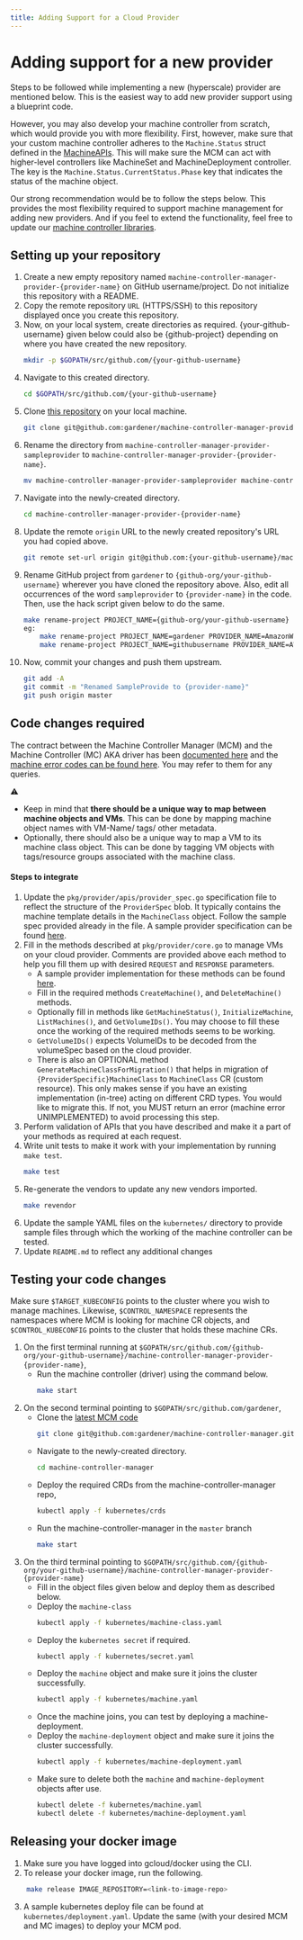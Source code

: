 ```yaml
---
title: Adding Support for a Cloud Provider
---
```


# Adding support for a new provider

Steps to be followed while implementing a new (hyperscale) provider are mentioned below. This is the easiest way to add new provider support using a blueprint code.

However, you may also develop your machine controller from scratch, which would provide you with more flexibility. First, however, make sure that your custom machine controller adheres to the `Machine.Status` struct defined in the [MachineAPIs](/pkg/apis/machine/types.go). This will make sure the MCM can act with higher-level controllers like MachineSet and MachineDeployment controller. The key is the `Machine.Status.CurrentStatus.Phase` key that indicates the status of the machine object.

Our strong recommendation would be to follow the steps below. This provides the most flexibility required to support machine management for adding new providers. And if you feel to extend the functionality, feel free to update our [machine controller libraries](/pkg/util/provider).

## Setting up your repository

1. Create a new empty repository named `machine-controller-manager-provider-{provider-name}` on GitHub username/project. Do not initialize this repository with a README.
1. Copy the remote repository `URL` (HTTPS/SSH) to this repository displayed once you create this repository.
1. Now, on your local system, create directories as required. {your-github-username} given below could also be {github-project} depending on where you have created the new repository.
    ```bash
    mkdir -p $GOPATH/src/github.com/{your-github-username}
    ```
1. Navigate to this created directory.
    ```bash
    cd $GOPATH/src/github.com/{your-github-username}
    ```
1. Clone [this repository](https://github.com/gardener/machine-controller-manager-provider-sampleprovider) on your local machine.
    ```bash
    git clone git@github.com:gardener/machine-controller-manager-provider-sampleprovider.git
    ```
1. Rename the directory from `machine-controller-manager-provider-sampleprovider` to `machine-controller-manager-provider-{provider-name}`.
    ```bash
    mv machine-controller-manager-provider-sampleprovider machine-controller-manager-provider-{provider-name}
    ```
1. Navigate into the newly-created directory.
    ```bash
    cd machine-controller-manager-provider-{provider-name}
    ```
1. Update the remote `origin` URL to the newly created repository's URL you had copied above.
    ```bash
    git remote set-url origin git@github.com:{your-github-username}/machine-controller-manager-provider-{provider-name}.git
    ```
1. Rename GitHub project from `gardener` to `{github-org/your-github-username}` wherever you have cloned the repository above. Also, edit all occurrences of the word `sampleprovider` to `{provider-name}` in the code. Then, use the hack script given below to do the same.
    ```bash
    make rename-project PROJECT_NAME={github-org/your-github-username} PROVIDER_NAME={provider-name}
    eg:
        make rename-project PROJECT_NAME=gardener PROVIDER_NAME=AmazonWebServices (or)
        make rename-project PROJECT_NAME=githubusername PROVIDER_NAME=AWS
    ```
1. Now, commit your changes and push them upstream.
    ```bash
    git add -A
    git commit -m "Renamed SampleProvide to {provider-name}"
    git push origin master
    ```

## Code changes required

The contract between the Machine Controller Manager (MCM) and the Machine Controller (MC) AKA driver has been [documented here](./machine_error_codes.md) and the [machine error codes can be found here](/pkg/util/provider/machinecodes/codes/codes.go). You may refer to them for any queries.

:warning:
- Keep in mind that **there should be a unique way to map between machine objects and VMs**. This can be done by mapping machine object names with VM-Name/ tags/ other metadata.
- Optionally, there should also be a unique way to map a VM to its machine class object. This can be done by tagging VM objects with tags/resource groups associated with the machine class.

#### Steps to integrate

1. Update the `pkg/provider/apis/provider_spec.go` specification file to reflect the structure of the `ProviderSpec` blob. It typically contains the machine template details in the `MachineClass` object. Follow the sample spec provided already in the file. A sample provider specification can be found [here](https://github.com/gardener/machine-controller-manager-provider-aws/blob/master/pkg/aws/apis/aws_provider_spec.go).
1. Fill in the methods described at `pkg/provider/core.go` to manage VMs on your cloud provider. Comments are provided above each method to help you fill them up with desired `REQUEST` and `RESPONSE` parameters.
    - A sample provider implementation for these methods can be found [here](https://github.com/gardener/machine-controller-manager-provider-aws/blob/master/pkg/aws/core.go).
    - Fill in the required methods `CreateMachine()`, and `DeleteMachine()` methods.
    - Optionally fill in methods like `GetMachineStatus()`, `InitializeMachine`, `ListMachines()`, and `GetVolumeIDs()`. You may choose to fill these once the working of the required methods seems to be working.
    - `GetVolumeIDs()` expects VolumeIDs to be decoded from the volumeSpec based on the cloud provider.
    - There is also an OPTIONAL method `GenerateMachineClassForMigration()` that helps in migration of `{ProviderSpecific}MachineClass` to `MachineClass` CR (custom resource). This only makes sense if you have an existing implementation (in-tree) acting on different CRD types. You would like to migrate this. If not, you MUST return an error (machine error UNIMPLEMENTED) to avoid processing this step.
1. Perform validation of APIs that you have described and make it a part of your methods as required at each request.
1. Write unit tests to make it work with your implementation by running `make test`.
    ```bash
    make test
    ```
1. Re-generate the vendors to update any new vendors imported.
    ```bash
    make revendor
    ```
1. Update the sample YAML files on the `kubernetes/` directory to provide sample files through which the working of the machine controller can be tested.
1. Update `README.md` to reflect any additional changes

## Testing your code changes

Make sure `$TARGET_KUBECONFIG` points to the cluster where you wish to manage machines. Likewise, `$CONTROL_NAMESPACE` represents the namespaces where MCM is looking for machine CR objects, and `$CONTROL_KUBECONFIG` points to the cluster that holds these machine CRs.

1. On the first terminal running at `$GOPATH/src/github.com/{github-org/your-github-username}/machine-controller-manager-provider-{provider-name}`,
    - Run the machine controller (driver) using the command below.
        ```bash
        make start
        ```
1. On the second terminal pointing to `$GOPATH/src/github.com/gardener`,
    - Clone the [latest MCM code](https://github.com/gardener/machine-controller-manager)
        ```bash
        git clone git@github.com:gardener/machine-controller-manager.git
        ```
    - Navigate to the newly-created directory.
        ```bash
        cd machine-controller-manager
        ```
    - Deploy the required CRDs from the machine-controller-manager repo,
        ```bash
        kubectl apply -f kubernetes/crds
        ```
    - Run the machine-controller-manager in the `master` branch
        ```bash
        make start
        ```
1. On the third terminal pointing to `$GOPATH/src/github.com/{github-org/your-github-username}/machine-controller-manager-provider-{provider-name}`
    - Fill in the object files given below and deploy them as described below.
    - Deploy the `machine-class`
        ```bash
        kubectl apply -f kubernetes/machine-class.yaml
        ```
    - Deploy the `kubernetes secret` if required.
        ```bash
        kubectl apply -f kubernetes/secret.yaml
        ```
    - Deploy the `machine` object and make sure it joins the cluster successfully.
        ```bash
        kubectl apply -f kubernetes/machine.yaml
        ```
    - Once the machine joins, you can test by deploying a machine-deployment.
    - Deploy the `machine-deployment` object and make sure it joins the cluster successfully.
        ```bash
        kubectl apply -f kubernetes/machine-deployment.yaml
        ```
    - Make sure to delete both the `machine` and `machine-deployment` objects after use.
        ```bash
        kubectl delete -f kubernetes/machine.yaml
        kubectl delete -f kubernetes/machine-deployment.yaml
        ```

## Releasing your docker image

1. Make sure you have logged into gcloud/docker using the CLI.
2. To release your docker image, run the following.
```bash
    make release IMAGE_REPOSITORY=<link-to-image-repo>
```
3. A sample kubernetes deploy file can be found at `kubernetes/deployment.yaml`. Update the same (with your desired MCM and MC images) to deploy your MCM pod.
